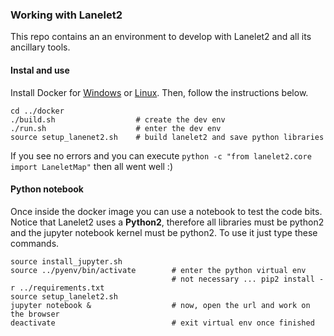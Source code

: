### Working with Lanelet2

This repo contains an an environment to develop with Lanelet2 and all its ancillary tools. 


#### Instal and use

Install Docker for [Windows](https://docs.docker.com/docker-for-windows/install/) or [Linux](https://docs.docker.com/install/linux/docker-ce/ubuntu/). Then, follow the instructions below. 

```
cd ../docker
./build.sh                  # create the dev env
./run.sh                    # enter the dev env
source setup_lanenet2.sh    # build lanelet2 and save python libraries
```

If you see no errors and you can execute `python -c "from lanelet2.core import LaneletMap"` then all went well :)



#### Python notebook

Once inside the docker image you can use a notebook to test the code bits. Notice that Lanelet2 uses a **Python2**, therefore all libraries must be python2 and the jupyter notebook kernel must be python2. To use it just type these commands.

```
source install_jupyter.sh
source ../pyenv/bin/activate        # enter the python virtual env
                                    # not necessary ... pip2 install -r ../requirements.txt
source setup_lanelet2.sh
jupyter notebook &                  # now, open the url and work on the browser
deactivate                          # exit virtual env once finished
```

